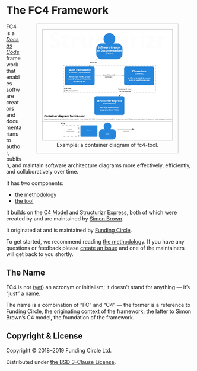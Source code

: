 # The FC4 Framework

<figure style="float: right; border: 1px solid silver; padding: 1em; margin-top: 0; text-align: center;">
  <img src="tool/fc4-tool-02-container.png"
       width="350" height="299"
       style="border: 1px solid silver;"
       alt="Example: a container diagram of fc4-tool."
       title="Example: a container diagram of fc4-tool.">
  <figcaption>Example: a container diagram of fc4-tool.</figcaption>
</figure>

FC4 is a [_Docs as Code_][docs-as-code] framework that enables software creators and documentarians
to author, publish, and maintain software architecture diagrams more effectively, efficiently, and
collaboratively over time.

It has two components:

* [the methodology](methodology/)
* [the tool](tool/)

It builds on [the C4 Model][c4-model] and [Structurizr Express][structurizr-express], both of which
were created by and are maintained by [Simon Brown][simon-brown].

It originated at and is maintained by [Funding Circle](fc-engineering-blog).

To get started, we recommend reading [the methodology](methodology/). If you have any questions or
feedback please [create an issue][new-issue] and one of the maintainers will get back to you
shortly.

## The Name

FC4 is not ([yet][backronym]) an acronym or initialism; it doesn’t stand for anything — it’s “just”
a name.

The name is a combination of “FC” and “C4” — the former is a reference to Funding Circle, the
originating context of the framework; the latter to Simon Brown’s C4 model, the foundation of the
framework.

## Copyright & License

Copyright © 2018–2019 Funding Circle Ltd.

Distributed under [the BSD 3-Clause License][license].

[backronym]: https://en.wikipedia.org/wiki/Backronym
[c4-model]: https://c4model.com/
[docs-as-code]: https://www.writethedocs.org/guide/docs-as-code/
[fc-engineering-blog]: https://engineering.fundingcircle.com/
[license]: https://github.com/FundingCircle/fc4-framework/blob/master/LICENSE
[new-issue]: https://github.com/FundingCircle/fc4-framework/issues/new
[simon-brown]: http://simonbrown.je/
[structurizr-express]: https://structurizr.com/express
